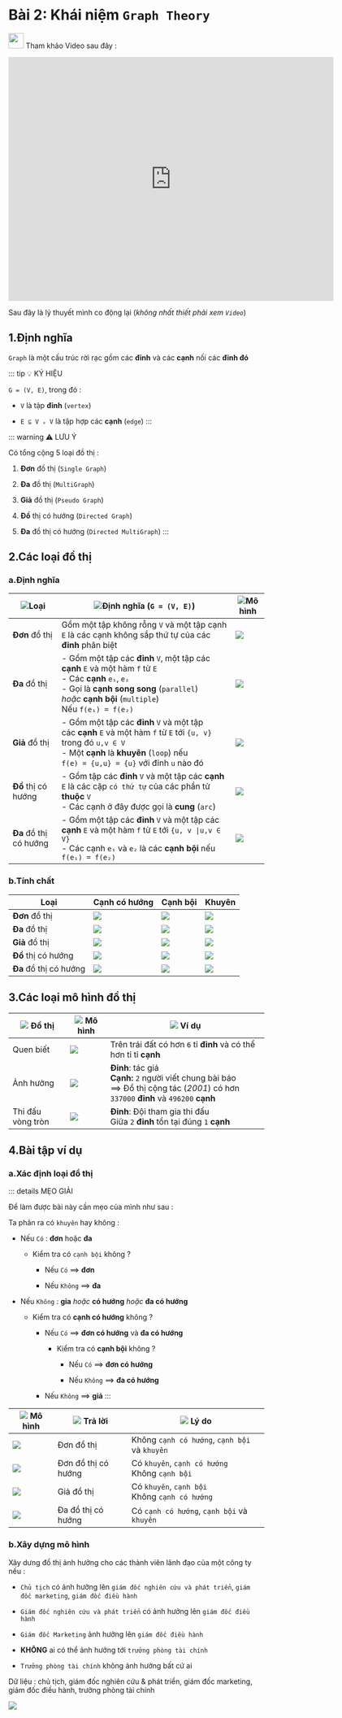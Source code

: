 # Bài 2: Khái niệm `Graph Theory`

<img src="https://raw.githubusercontent.com/Zenfection/Image/master/2021/08/12-16-19-36-icons8-movie_beginning.png" width="30"> Tham khảo Video sau đây : 

<div class="videoZen">
    <iframe width="640" height="480" src="https://www.youtube.com/embed/0lN4BYvi9yE?list=PLZDIOVvUyYVxdqTsJ9yvg9TSv4TnQoglO" title="YouTube video player" frameborder="0" allow="accelerometer; autoplay; clipboard-write; encrypted-media; gyroscope; picture-in-picture" allowfullscreen></iframe>
</div>

Sau đây là lý thuyết mình co động lại (*không nhất thiết phải xem `Video`*)
## 1.Định nghĩa

`Graph` là một cấu trúc rời rạc gồm các **đỉnh** và các **cạnh** nối các **đỉnh đó**

::: tip 💡 KÝ HIỆU

`G = (V, E)`, trong đó : 

- `V` là tập **đỉnh** (`vertex`)

- `E ⊆ V ₓ V` là tập hợp các **cạnh** (`edge`)
:::

::: warning ⚠️ LƯU Ý

Có tổng cộng 5 loại đồ thị : 

1. **Đơn** đồ thị (`Single Graph`)

2. **Đa** đồ thị (`MultiGraph`)

3. **Giả** đồ thị (`Pseudo Graph`)

4. **Đồ** thị có hướng (`Directed Graph`)
  
5. **Đa** đồ thị có hướng (`Directed MultiGraph`)
:::

## 2.Các loại đồ thị

### a.Định nghĩa

| <img src="https://raw.githubusercontent.com/Zenfection/Image/master/2021/06/16-14-52-10-icons8-typed.png">Loại                   | <img src="https://raw.githubusercontent.com/Zenfection/Image/master/2021/06/16-14-51-50-icons8-agree.png">Định nghĩa (`G = (V, E)`)                                                                                                                                                                                        | <img src="https://raw.githubusercontent.com/Zenfection/Image/master/2021/06/16-14-51-03-icons8-object.png">Mô hình                                                                                                                                         |
| ---------------------- | ---------------------------------------------------------------------------------------------------------------------------------------------------------------------------------------------------------------- | ----------------------------------------------------------------------------------------------------------------------------------------------- |
| **Đơn** đồ thị         | Gồm một tập không rỗng `V` và một tập cạnh `E` là các cạnh không sắp thứ tự của các **đỉnh** phân biệt                                                                                                           | <img src="https://raw.githubusercontent.com/Zenfection/Image/master/2021/06/15-20-02-23-output-onlinepngtools%20(3).png"> |
| **Đa** đồ thị          | - Gồm một tập các **đỉnh** `V`, một tập các **cạnh** `E` và một hàm `f` từ `E` <br>- Các **cạnh** `e₁`, `e₂`<br>- Gọi là **cạnh song song** (`parallel`) *hoặc* **cạnh bội** (`multiple`)<br>Nếu `f(e₁) = f(e₂)` | <img src="https://raw.githubusercontent.com/Zenfection/Image/master/2021/06/15-20-03-07-output-onlinepngtools%20(4).png"> |
| **Giả** đồ thị         | - Gồm một tập các **đỉnh** `V` và một tập các **cạnh** `E` và một hàm `f` từ `E` tới `{u, v}` trong đó `u,v ∈ V`<br>- Một **cạnh** là **khuyên** (`loop`) nếu<br>`f(e) = {u,u} = {u}` với đỉnh `u` nào đó               | <img src="https://raw.githubusercontent.com/Zenfection/Image/master/2021/06/15-20-03-58-output-onlinepngtools%20(5).png"> |
| **Đồ** thị có hướng    | - Gồm tập các **đỉnh** `V` và một tập các **cạnh** `E` là các cặp `có thứ tự` của các phần tử **thuộc** `V`<br>- Các cạnh ở đây được gọi là **cung** (`arc`)                                                     | <img src="https://raw.githubusercontent.com/Zenfection/Image/master/2021/06/15-20-05-18-output-onlinepngtools%20(6).png"> |
| **Đa** đồ thị có hướng | - Gồm một tập các **đỉnh** `V` và một tập các **cạnh** `E` và một hàm `f` từ `E` tới `{u, v \|u,v ∈ V}`<br>- Các cạnh `e₁` và `e₂` là các **cạnh bội** nếu `f(e₁) = f(e₂)`                                       | <img src="https://raw.githubusercontent.com/Zenfection/Image/master/2021/06/15-20-05-22-output-onlinepngtools%20(7).png"> |

### b.Tính chất 

| Loại | Cạnh có hướng                                                                                                             | Cạnh bội                                                                                                                  | Khuyên                                                                                                                    |
| ---------------------------------------------------------------------------------------------------------------------- | ------------------------------------------------------------------------------------------------------------------------- | ------------------------------------------------------------------------------------------------------------------------- | ------------------------------------------------------------------------------------------------------------------------- |
| **Đơn** đồ thị                                                                                      | <img src="https://raw.githubusercontent.com/Zenfection/Image/master/2021/06/15-18-24-29-icons8-delete.png">       | <img src="https://raw.githubusercontent.com/Zenfection/Image/master/2021/06/15-18-24-29-icons8-delete.png">       | <img src="https://raw.githubusercontent.com/Zenfection/Image/master/2021/06/15-18-24-29-icons8-delete.png">       |
| **Đa** đồ thị                                                                                           | <img src="https://raw.githubusercontent.com/Zenfection/Image/master/2021/06/15-18-24-29-icons8-delete.png">   | <img src="https://raw.githubusercontent.com/Zenfection/Image/master/2021/06/15-18-24-07-icons8-checkmark.png"> | <img src="https://raw.githubusercontent.com/Zenfection/Image/master/2021/06/15-18-24-29-icons8-delete.png">       |
| **Giả** đồ thị                                                                                  | <img src="https://raw.githubusercontent.com/Zenfection/Image/master/2021/06/15-18-24-29-icons8-delete.png">       | <img src="https://raw.githubusercontent.com/Zenfection/Image/master/2021/06/15-18-24-07-icons8-checkmark.png"> | <img src="https://raw.githubusercontent.com/Zenfection/Image/master/2021/06/15-18-24-07-icons8-checkmark.png"> |
| **Đồ** thị có hướng                                                                                | <img src="https://raw.githubusercontent.com/Zenfection/Image/master/2021/06/15-18-24-07-icons8-checkmark.png"> | <img src="https://raw.githubusercontent.com/Zenfection/Image/master/2021/06/15-18-24-29-icons8-delete.png">       | <img src="https://raw.githubusercontent.com/Zenfection/Image/master/2021/06/15-18-24-07-icons8-checkmark.png"> |
| **Đa** đồ thị có hướng                                                                         | <img src="https://raw.githubusercontent.com/Zenfection/Image/master/2021/06/15-18-24-07-icons8-checkmark.png"> | <img src="https://raw.githubusercontent.com/Zenfection/Image/master/2021/06/15-18-24-07-icons8-checkmark.png"> | <img src="https://raw.githubusercontent.com/Zenfection/Image/master/2021/06/15-18-24-07-icons8-checkmark.png"> |


## 3.Các loại mô hình đồ thị


| <img src="https://raw.githubusercontent.com/Zenfection/Image/master/2021/06/16-14-53-23-icons8-graph.png"> Đồ thị | <img src="https://raw.githubusercontent.com/Zenfection/Image/master/2021/06/16-14-51-03-icons8-object.png"> Mô hình                 | <img src="https://raw.githubusercontent.com/Zenfection/Image/master/2021/06/16-14-53-08-icons8-robot_2.png"> Ví dụ                |
| ------------------------------------------------------------------------------------------------------------------------ | ------------------------------------------------------------------------------------------------------------------------------------------- | ----------------------------------------------------------------------------------------------------------------------------------------- |
| Quen biết                                                                                                                | <img src="https://raw.githubusercontent.com/Zenfection/Image/master/2021/06/15-18-54-30-output-onlinepngtools.png">         | Trên trái đất có hơn `6` tỉ **đỉnh** và có thể hơn tỉ tỉ **cạnh**                                                                         |
| Ảnh hưởng                                                                                                                | <img src="https://raw.githubusercontent.com/Zenfection/Image/master/2021/06/15-19-54-41-output-onlinepngtools%20(1).png"> | **Đỉnh**: tác giả<br>**Cạnh:** `2` người viết chung bài báo<br>==> Đồ thị cộng tác (*2001*) có hơn `337000` **đỉnh** và `496200` **cạnh** |
| Thi đấu vòng tròn                                                                                                        | <img src="https://raw.githubusercontent.com/Zenfection/Image/master/2021/06/15-19-58-55-output-onlinepngtools%20(2).png"> | **Đỉnh**: Đội tham gia thi đấu<br>Giữa `2` **đỉnh** tồn tại đúng `1` **cạnh**                                                             |

## 4.Bài tập ví dụ

### a.Xác định loại đồ thị

::: details MẸO GIẢI

Để làm được bài này cần mẹo của mình như sau :

Ta phân ra có `khuyên` hay không :

- Nếu `Có` : **đơn** hoặc **đa**
  
  - Kiểm tra có `cạnh bội` không ?
    
    - Nếu `Có` ==> **đơn**
      
    - Nếu `Không` ==> **đa**
      
- Nếu `Không` : **gỉa** *hoặc* **có hướng** *hoặc* **đa có hướng**
  
  - Kiểm tra có **cạnh có hướng** không ?
    
    - Nếu `Có` ==> **đơn có hướng** và **đa có hướng**
      
      - Kiểm tra có **cạnh bội** không ?
        
        - Nếu `Có` ==> **đơn có hướng**
          
        - Nếu `Không` ==> **đa có hướng**
          
    - Nếu `Không` ==> **giả**
:::

| <img src="https://raw.githubusercontent.com/Zenfection/Image/master/2021/06/16-14-51-03-icons8-object.png"> Mô hình                                                            | <img src="https://raw.githubusercontent.com/Zenfection/Image/master/2021/06/16-14-55-25-icons8-solve.png"> Trả lời | <img src="https://raw.githubusercontent.com/Zenfection/Image/master/2021/06/16-14-55-47-icons8-why_quest.png"> Lý do |
| -------------------------------------------------------------------------------------------------------------------------------------------------------------------------------------- | ------------------------------------------------------------------------------------------------------------------------- | ------------------------------------------------------------------------------------------------------------------------------ |
| <img src="https://raw.githubusercontent.com/Zenfection/Image/master/2021/06/15-20-24-07-Screen_Shot_2021-06-15_at_20.23.45-removebg-preview.png"> | Đơn đồ thị                                                                                                                | Không `cạnh có hướng`, `cạnh bội` và `khuyên`                                                                                  |
| <img src="https://raw.githubusercontent.com/Zenfection/Image/master/2021/06/15-20-24-16-Screen_Shot_2021-06-15_at_20.22.37-removebg-preview.png"> | Đơn đồ thị có hướng                                                                                                       | Có `khuyên`, `cạnh có hướng`<br>Không `cạnh bội`                                                                               |
| <img src="https://raw.githubusercontent.com/Zenfection/Image/master/2021/06/15-20-24-24-Screen_Shot_2021-06-15_at_20.22.29-removebg-preview.png"> | Giả đồ thị                                                                                                                | Có `khuyên`, `cạnh bội`<br>Không `cạnh có hướng`                                                                               |
| <img src="https://raw.githubusercontent.com/Zenfection/Image/master/2021/06/15-20-24-11-Screen_Shot_2021-06-15_at_20.22.43-removebg-preview.png"> | Đa đồ thị có hướng                                                                                                        | Có `cạnh có hướng`, `cạnh bội` và `khuyên`                                                                                     |

### b.Xây dựng mô hình

Xây dưng đồ thị ảnh hưởng cho các thành viên lãnh đạo của một công ty nếu :

- `Chủ tịch` có ảnh hưởng lên `giám đốc nghiên cứu và phát triển`, `giám đốc marketing`, `giám đốc điều hành`
  
- `Giám đốc nghiên cứu và phát triển` có ảnh hưởng lên `giám đốc điều hành`
  
- `Giám đốc Marketing` ảnh hưởng lên `giám đốc điều hành`
  
- **KHÔNG** ai có thể ảnh hưởng tới `trưởng phòng tài chính`
  
- `Trưởng phòng tài chính` không ảnh hưởng bất cứ ai
  

Dữ liệu : chủ tịch, giám đốc nghiên cứu & phát triển, giám đốc marketing, giám đốc điều hành, trưởng phòng tài chính

<img src="https://raw.githubusercontent.com/Zenfection/Image/master/2021/06/03-23-20-18-Screen%20Shot%202021-06-03%20at%2023.20.15.png" class="imageZen">